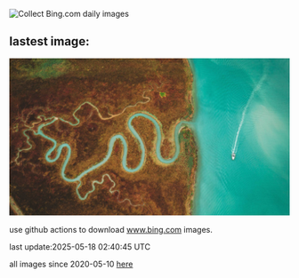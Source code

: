 ![Collect Bing.com daily images](https://github.com/counter2015/bing-daily-images/workflows/Collect%20Bing.com%20daily%20images/badge.svg)
## lastest image:
![](images/img.jpg)

use github actions to download www.bing.com images.

last update:2025-05-18 02:40:45 UTC

all images since 2020-05-10 [here](https://github.com/counter2015/bing-daily-images/tree/master/images) 
